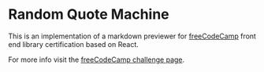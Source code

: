 # Random Quote Machine

This is an implementation of a markdown previewer for [freeCodeCamp](https://www.freecodecamp.org/) front end library certification based on React.

For more info visit the [freeCodeCamp challenge page](https://www.freecodecamp.org/learn/front-end-development-libraries/front-end-development-libraries-projects/build-a-markdown-previewer).
